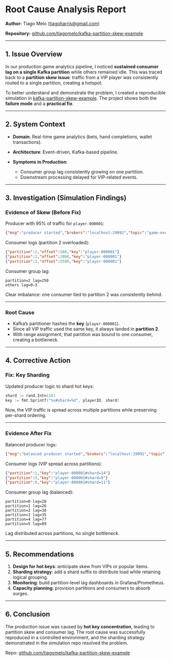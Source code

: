 # Root Cause Analysis Report

**Author:** Tiago Melo (tiagoharris@gmail.com)

**Repository:** [github.com/tiagomelo/kafka-partition-skew-example](https://github.com/tiagomelo/kafka-partition-skew-example)

---

## 1. Issue Overview

In our production game analytics pipeline, I noticed **sustained consumer lag on a single Kafka partition** while others remained idle.
This was traced back to a **partition skew issue**: traffic from a VIP player was consistently routed to a single partition, creating a hotspot.

To better understand and demonstrate the problem, I created a reproducible simulation in [kafka-partition-skew-example](https://github.com/tiagomelo/kafka-partition-skew-example).
The project shows both the **failure mode** and a **practical fix**.

---

## 2. System Context

* **Domain**: Real-time game analytics (bets, hand completions, wallet transactions).
* **Architecture**: Event-driven, Kafka-based pipeline.
* **Symptoms in Production**:

  * Consumer group lag consistently growing on one partition.
  * Downstream processing delayed for VIP-related events.

---

## 3. Investigation (Simulation Findings)

### Evidence of Skew (Before Fix)

Producer with 95% of traffic for `player-000001`:

```json
{"msg":"producer started","brokers":"localhost:29092","topic":"game-events","rate":400,"skewPercent":95}
```

Consumer logs (partition 2 overloaded):

```json
{"partition":2,"offset":500,"key":"player-000001"}
{"partition":2,"offset":2000,"key":"player-000001"}
{"partition":2,"offset":5500,"key":"player-000001"}
```

Consumer group lag:

```
partition=2 lag=250
others lag=0–3
```

Clear imbalance: one consumer tied to partition 2 was consistently behind.

---

### Root Cause

* Kafka’s partitioner hashes the **key** (`player-000001`).
* Since all VIP traffic used the same key, it always landed in **partition 2**.
* With range assignment, that partition was bound to one consumer, creating a bottleneck.

---

## 4. Corrective Action

### Fix: **Key Sharding**

Updated producer logic to shard hot keys:

```go
shard := rand.Intn(16)
key := fmt.Sprintf("%s#shard=%d", playerID, shard)
```

Now, the VIP traffic is spread across multiple partitions while preserving per-shard ordering.

---

### Evidence After Fix

Balanced producer logs:

```json
{"msg":"balanced producer started","brokers":"localhost:29092","topic":"game-events","rate":400,"shards":16}
```

Consumer logs (VIP spread across partitions):

```json
{"partition":1,"key":"player-000001#shard=14"}
{"partition":5,"key":"player-000001#shard=9"}
{"partition":0,"key":"player-000001#shard=11"}
```

Consumer group lag (balanced):

```
partition=0 lag=28
partition=1 lag=26
partition=2 lag=38
partition=3 lag=35
partition=4 lag=77
partition=5 lag=89
```

Lag distributed across partitions, no single bottleneck.

---

## 5. Recommendations

1. **Design for hot keys**: anticipate skew from VIPs or popular items.
2. **Sharding strategy**: add a shard suffix to distribute load while retaining logical grouping.
3. **Monitoring**: build partition-level lag dashboards in Grafana/Prometheus.
4. **Capacity planning**: provision partitions and consumers to absorb surges.

---

## 6. Conclusion

The production issue was caused by **hot key concentration**, leading to partition skew and consumer lag.
The root cause was successfully reproduced in a controlled environment, and the sharding strategy demonstrated in the simulation repo resolved the problem.

Repo: [github.com/tiagomelo/kafka-partition-skew-example](https://github.com/tiagomelo/kafka-partition-skew-example)
